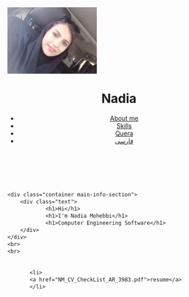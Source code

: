 <html lang="en">

<head>
    <meta charset="utf-8">
    <meta name="viewport" content="width=device-width, initial-scale=1.0">
    <meta http-equiv="X-UA-compatible" content="ie=edge">
    <link rel="stylesheet" href="css/animate.css">
    <link rel="stylesheet" href="css/style.css">
    <title>nadia mohebbi</title>
</head>

<body>
    <img src="IMG_5787[2312].jpg" weight="150px" height="150px" align="center">
    <div class="container navbar">
        <header>
            <div class="lgo">
                <h1>Nadia</h1>
            </div>
            <nav>
                <ul>
                   <li>
                       <a href="About me">About me</a>
                    </li>
                    <li>
                        <a href="skills">Skills</a>
                    </li>
                    <li>
                        <a href="https://quera.ir/profile/nadiamohebbi77">Quera</a>
                    </li>
                    <li>
                        <a href="https://nadiam77.github.io/mohebbi.github.io/index-fa.html">فارسی</a>  
                    </li>
                </ul>
            </nav>
        </header>
    </div>
    <br>
    <br>
    
    <div class="container main-info-section">
        <div class="text">
                <h1>Hi</h1>
                <h1>I'm Nadia Mohebbi</h1>
                <h1>Computer Engineering Software</h1>
        </div>
    </div>
    <br>
    <br>
   
            
           <li>
           <a href="NM_CV_CheckList_AR_3983.pdf">resume</a>
           </li>
         
